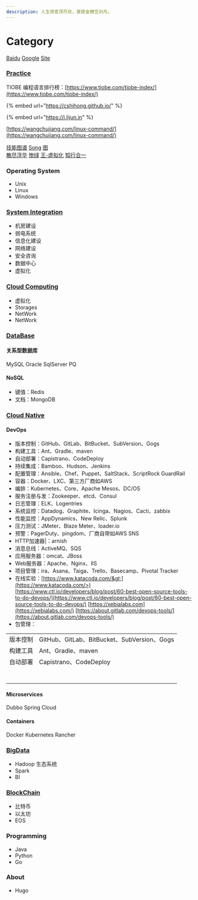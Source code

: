 ```yaml
---
description: 人生得意须尽欢，莫使金樽空对月。
---
```


# Category

[Baidu](http://www.baidu.com) [Google](http://www.google.com) [Site](https://github.com/aftree/Site)

### [Practice](http://www.cnblogs.com/aftree/)

TIOBE 编程语言排行榜：[https://www.tiobe.com/tiobe-index/](https://www.tiobe.com/tiobe-index/)

{% embed url="https://cshihong.github.io/" %}

{% embed url="https://i.lijun.in" %}

[https://wangchujiang.com/linux-command/](https://wangchujiang.com/linux-command/)





[技能图谱](https://github.com/TeamStuQ/skill-map) [Song](https://jimmysong.io) [图](https://www.processon.com)  
[散尽浮华](https://www.cnblogs.com/kevingrace/) [惨绿](https://www.cnblogs.com/clsn/) [王-虚拟化](http://blog.51cto.com/wangchunhai) [知行合一](https://blog.csdn.net/liumiaocn)

### Operating System

* Unix
* Linux
* Windows

### [System Integration](https://si.lijun.in)

* 机房建设 
* 弱电系统 
* 信息化建设 
* 网络建设 
* 安全咨询
* 数据中心 
* 虚拟化

### [Cloud Computing](https://cloud.lijun.in)

* 虚拟化 
* Storages
* NetWork
* NetWork

### [DataBase](https://db.lijun.in)

#### 关系型数据库

MySQL Oracle SqlServer PQ

#### NoSQL

* 键值：Redis
* 文档：MongoDB

### [Cloud Native](https://cncf.lijun.in)

#### DevOps

* 版本控制：GitHub、GitLab、BitBucket、SubVersion、Gogs
* 构建工具：Ant、Gradle、maven                                 
* 自动部署：Capistrano、CodeDeploy                             
* 持续集成：Bamboo、Hudson、Jenkins                      
* 配置管理：Ansible、Chef、Puppet、SaltStack、ScriptRock GuardRail 
* 容器：Docker、LXC、第三方厂商如AWS                           
* 编排：Kubernetes、Core、Apache Mesos、DC/OS                  
* 服务注册与发：Zookeeper、etcd、Consul                      
* 日志管理：ELK、Logentries                                    
* 系统监控：Datadog、Graphite、Icinga、Nagios、Cacti、zabbix   
* 性能监控：AppDynamics、New Relic、Splunk                     
* 压力测试：JMeter、Blaze Meter、loader.io                     
* 预警：PagerDuty、pingdom、厂商自带如AWS SNS                  
* HTTP加速器\|：arnish                                          
* 消息总线：ActiveMQ、SQS                                      
* 应用服务器：omcat、JBoss                                    
* Web服务器：Apache、Nginx、IIS                                
* 项目管理：ira、Asana、Taiga、Trello、Basecamp、Pivotal Tracker 
* 在线实验：[https://www.katacoda.com/&gt;](https://www.katacoda.com/>) [https://www.ctl.io/developers/blog/post/60-best-open-source-tools-to-do-devops/](https://www.ctl.io/developers/blog/post/60-best-open-source-tools-to-do-devops/) [https://xebialabs.com](https://xebialabs.com/) [https://about.gitlab.com/devops-tools/](https://about.gitlab.com/devops-tools/) 
* 包管理：

|  |  |
| :---: | :--- |
| 版本控制 | GitHub、GitLab、BitBucket、SubVersion、Gogs |
| 构建工具 | Ant、Gradle、maven |
| 自动部署 | Capistrano、CodeDeploy |
|  |  |
|  |  |
|  |  |
|  |  |
|  |  |
|  |  |
|  |  |

#### Microservices

Dubbo Spring Cloud

#### Containers

Docker Kubernetes Rancher

### [BigData](http://localhost:1313/%E5%A4%A7%E6%95%B0%E6%8D%AE/)

* Hadoop  生态系统
* Spark 
* BI

### [BlockChain](https://bc.lijun.in)

* 比特币
* 以太坊
* EOS

### Programming

* Java
* Python
* Go

### About

* Hugo

